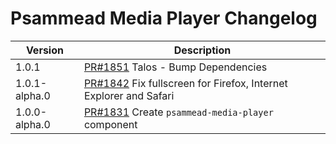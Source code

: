 # Psammead Media Player Changelog

| Version | Description |
|---------|-------------|
| 1.0.1 | [PR#1851](https://github.com/bbc/psammead/pull/1851) Talos - Bump Dependencies |
| 1.0.1-alpha.0 | [PR#1842](https://github.com/bbc/psammead/pull/1842) Fix fullscreen for Firefox, Internet Explorer and Safari |
| 1.0.0-alpha.0 | [PR#1831](https://github.com/bbc/psammead/pull/1831) Create `psammead-media-player` component |